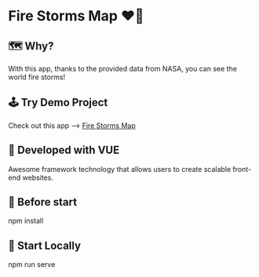 # Fire Storms Map ❤️‍🔥

## 🗺️ Why?

With this app, thanks to the provided data from NASA, you can see the world fire storms!


## 🕹️ Try Demo Project

Check out this app --> [Fire Storms Map](https://firestorm-300313.web.app/)


## 💚 Developed with VUE

Awesome framework technology that allows users to create scalable front-end websites.


## 🧰 Before start

npm install


## 🏁 Start Locally

npm run serve

